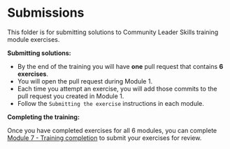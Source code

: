 # Submissions

This folder is for submitting solutions to Community Leader Skills training module exercises. 

**Submitting solutions:** 
- By the end of the training you will have **one** pull request that contains **6 exercises**. 
- You will open the pull request during Module 1.
- Each time you attempt an exercise, you will add those commits to the pull request you created in Module 1.
- Follow the `Submitting the exercise` instructions in each module. 

**Completing the training:**

Once you have completed exercises for all 6 modules, you can complete [Module 7 - Training completion](../community-leader-skills/07-training-completion) to submit your exercises for review. 
